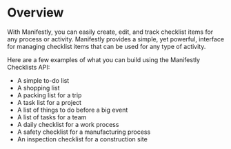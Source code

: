 # Overview

With Manifestly, you can easily create, edit, and track checklist items for any
process or activity. Manifestly provides a simple, yet powerful, interface for
managing checklist items that can be used for any type of activity.

Here are a few examples of what you can build using the Manifestly Checklists
API:

- A simple to-do list
- A shopping list
- A packing list for a trip
- A task list for a project
- A list of things to do before a big event
- A list of tasks for a team
- A daily checklist for a work process
- A safety checklist for a manufacturing process
- An inspection checklist for a construction site
